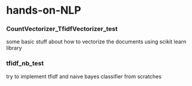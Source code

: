 # hands-on-NLP


### CountVectorizer_TfidfVectorizer_test
some basic stuff about how to vectorize the documents using scikit learn library

### tfidf_nb_test
try to implement tfidf and naive bayes classifier from scratches
